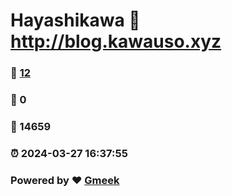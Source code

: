 # Hayashikawa :link: http://blog.kawauso.xyz 
### :page_facing_up: [12](http://blog.kawauso.xyz/tag.html) 
### :speech_balloon: 0 
### :hibiscus: 14659 
### :alarm_clock: 2024-03-27 16:37:55 
### Powered by :heart: [Gmeek](https://github.com/Meekdai/Gmeek)
